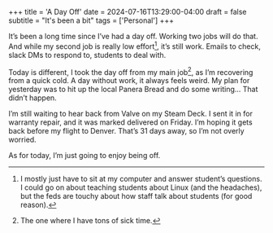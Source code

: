 +++
title = 'A Day Off'
date = 2024-07-16T13:29:00-04:00
draft = false
subtitle = "It's been a bit"
tags = ['Personal']
+++

It’s been a long time since I’ve had a day off. Working two jobs will do that. And while my second job is really low effort[^1], it’s still work. Emails to check, slack DMs to respond to, students to deal with. 

Today is different, I took the day off from my main job[^2], as I’m recovering from a quick cold. A day without work, it always feels weird. My plan for yesterday was to hit up the local Panera Bread and do some writing... That didn’t happen.

I’m still waiting to hear back from Valve on my Steam Deck. I sent it in for warranty repair, and it was marked delivered on Friday. I’m hoping it gets back before my flight to Denver. That’s 31 days away, so I’m not overly worried.

As for today, I’m just going to enjoy being off.

[^1]: I mostly just have to sit at my computer and answer student’s questions. I could go on about teaching students about Linux (and the headaches), but the feds are touchy about how staff talk about students (for good reason).
[^2]: The one where I have tons of sick time.